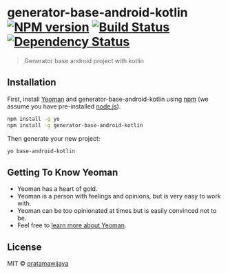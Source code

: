 # generator-base-android-kotlin [![NPM version][npm-image]][npm-url] [![Build Status][travis-image]][travis-url] [![Dependency Status][daviddm-image]][daviddm-url]
> Generator base android project with kotlin

## Installation

First, install [Yeoman](http://yeoman.io) and generator-base-android-kotlin using [npm](https://www.npmjs.com/) (we assume you have pre-installed [node.js](https://nodejs.org/)).

```bash
npm install -g yo
npm install -g generator-base-android-kotlin
```

Then generate your new project:

```bash
yo base-android-kotlin
```

## Getting To Know Yeoman

 * Yeoman has a heart of gold.
 * Yeoman is a person with feelings and opinions, but is very easy to work with.
 * Yeoman can be too opinionated at times but is easily convinced not to be.
 * Feel free to [learn more about Yeoman](http://yeoman.io/).

## License

MIT © [pratamawijaya](pratamawijaya.com)


[npm-image]: https://badge.fury.io/js/generator-base-android-kotlin.svg
[npm-url]: https://npmjs.org/package/generator-base-android-kotlin
[travis-image]: https://travis-ci.org/pratamawijaya/generator-base-android-kotlin.svg?branch=master
[travis-url]: https://travis-ci.org/pratamawijaya/generator-base-android-kotlin
[daviddm-image]: https://david-dm.org/pratamawijaya/generator-base-android-kotlin.svg?theme=shields.io
[daviddm-url]: https://david-dm.org/pratamawijaya/generator-base-android-kotlin
